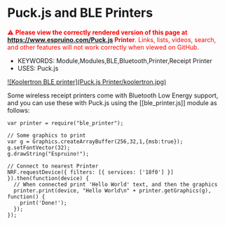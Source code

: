 <!--- Copyright (c) 2016 Gordon Williams, Pur3 Ltd. See the file LICENSE for copying permission. -->
Puck.js and BLE Printers
========================

<span style="color:red">:warning: **Please view the correctly rendered version of this page at https://www.espruino.com/Puck.js Printer**. Links, lists, videos, search, and other features will not work correctly when viewed on GitHub.</span>

* KEYWORDS: Module,Modules,BLE,Bluetooth,Printer,Receipt Printer
* USES: Puck.js

[![Koolertron BLE printer](Puck.js Printer/koolertron.jpg)](http://www.koolertron.com/koolertron-58mm-mini-portable-bluetooth-40-wireless-receipt-thermal-printer-compatible-with-apple-and-android-p-648.html)

Some wireless receipt printers come with Bluetooth Low Energy support, and you can use these with Puck.js using the [[ble_printer.js]] module as follows:

```
var printer = require("ble_printer");

// Some graphics to print
var g = Graphics.createArrayBuffer(256,32,1,{msb:true});
g.setFontVector(32);
g.drawString("Espruino!");

// Connect to nearest Printer
NRF.requestDevice({ filters: [{ services: ['18f0'] }] }).then(function(device) {
  // When connected print 'Hello World' text, and then the graphics
  printer.print(device, "Hello World\n" + printer.getGraphics(g), function() {
    print('Done!');
  });
});
```
